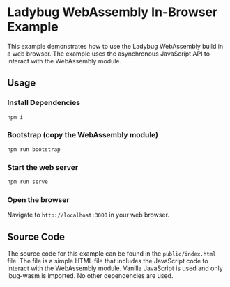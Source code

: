 # Ladybug WebAssembly In-Browser Example
This example demonstrates how to use the Ladybug WebAssembly build in a web browser. The example uses the asynchronous JavaScript API to interact with the WebAssembly module.

## Usage
### Install Dependencies
```bash
npm i
```

### Bootstrap (copy the WebAssembly module)
```bash
npm run bootstrap
```

### Start the web server
```bash
npm run serve
```

### Open the browser
Navigate to `http://localhost:3000` in your web browser.

## Source Code
The source code for this example can be found in the `public/index.html` file. The file is a simple HTML file that includes the JavaScript code to interact with the WebAssembly module. Vanilla JavaScript is used and only lbug-wasm is imported. No other dependencies are used.
